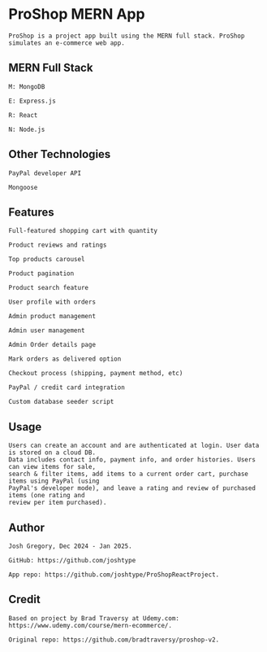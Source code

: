 # ProShop MERN App
    ProShop is a project app built using the MERN full stack. ProShop simulates an e-commerce web app.
    
## MERN Full Stack
    M: MongoDB

    E: Express.js

    R: React

    N: Node.js

## Other Technologies

    PayPal developer API

    Mongoose

## Features

    Full-featured shopping cart with quantity

    Product reviews and ratings

    Top products carousel

    Product pagination

    Product search feature

    User profile with orders

    Admin product management

    Admin user management

    Admin Order details page

    Mark orders as delivered option

    Checkout process (shipping, payment method, etc)

    PayPal / credit card integration

    Custom database seeder script

## Usage

    Users can create an account and are authenticated at login. User data is stored on a cloud DB.
    Data includes contact info, payment info, and order histories. Users can view items for sale,
    search & filter items, add items to a current order cart, purchase items using PayPal (using
    PayPal's developer mode), and leave a rating and review of purchased items (one rating and
    review per item purchased).

## Author

    Josh Gregory, Dec 2024 - Jan 2025.

    GitHub: https://github.com/joshtype

    App repo: https://github.com/joshtype/ProShopReactProject.

## Credit

    Based on project by Brad Traversy at Udemy.com: https://www.udemy.com/course/mern-ecommerce/.

    Original repo: https://github.com/bradtraversy/proshop-v2.
